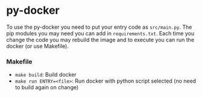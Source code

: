 # py-docker

To use the py-docker you need to put your entry code as `src/main.py`.
The pip modules you may need you can add in `requirements.txt`.
Each time you change the code you may rebuild the image and to execute you can run the docker (or use Makefile).

### Makefile

- `make build`: Build docker
- `make run ENTRY=<file>`: Run docker with python script selected (no need to build again on change)
